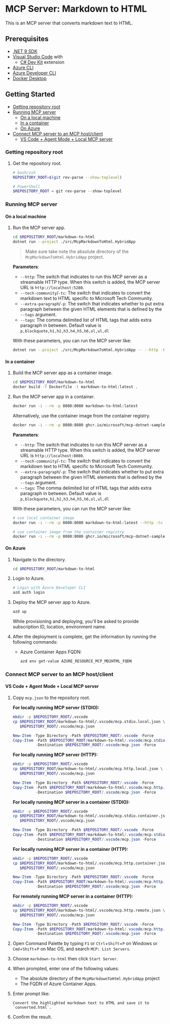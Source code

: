 # MCP Server: Markdown to HTML

This is an MCP server that converts markdown text to HTML.

## Prerequisites

- [.NET 9 SDK](https://dotnet.microsoft.com/download/dotnet/9.0)
- [Visual Studio Code](https://code.visualstudio.com/) with
  - [C# Dev Kit](https://marketplace.visualstudio.com/items/?itemName=ms-dotnettools.csdevkit) extension
- [Azure CLI](https://learn.microsoft.com/cli/azure/install-azure-cli)
- [Azure Developer CLI](https://learn.microsoft.com/azure/developer/azure-developer-cli/install-azd)
- [Docker Desktop](https://docs.docker.com/get-started/get-docker/)

## Getting Started

- [Getting repository root](#getting-repository-root)
- [Running MCP server](#running-mcp-server)
  - [On a local machine](#on-a-local-machine)
  - [In a container](#in-a-container)
  - [On Azure](#on-azure)
- [Connect MCP server to an MCP host/client](#connect-mcp-server-to-an-mcp-hostclient)
  - [VS Code + Agent Mode + Local MCP server](#vs-code--agent-mode--local-mcp-server)

### Getting repository root

1. Get the repository root.

    ```bash
    # bash/zsh
    REPOSITORY_ROOT=$(git rev-parse --show-toplevel)
    ```

    ```powershell
    # PowerShell
    $REPOSITORY_ROOT = git rev-parse --show-toplevel
    ```

### Running MCP server

#### On a local machine

1. Run the MCP server app.

    ```bash
    cd $REPOSITORY_ROOT/markdown-to-html
    dotnet run --project ./src/McpMarkdownToHtml.HybridApp
    ```

   > Make sure take note the absolute directory of the `McpMarkdownToHtml.HybridApp` project.

   **Parameters**:

   - `--http`: The switch that indicates to run this MCP server as a streamable HTTP type. When this switch is added, the MCP server URL is `http://localhost:5280`.
   - `--tech-community`/`-tc`: The switch that indicates to convert the markdown text to HTML specific to Microsoft Tech Community.
   - `--extra-paragraph`/`-p`: The switch that indicates whether to put extra paragraph between the given HTML elements that is defined by the `--tags` argument.
   - `--tags`: The comma delimited list of HTML tags that adds extra paragraph in between. Default value is `p,blockquote,h1,h2,h3,h4,h5,h6,ol,ul,dl`

   With these parameters, you can run the MCP server like:

   ```bash
   dotnet run --project ./src/McpMarkdownToHtml.HybridApp -- --http -tc -p --tags "p,h1,h2,h3,ol,ul,dl"
   ```

#### In a container

1. Build the MCP server app as a container image.

    ```bash
    cd $REPOSITORY_ROOT/markdown-to-html
    docker build -f Dockerfile -t markdown-to-html:latest .
    ```

1. Run the MCP server app in a container.

    ```bash
    docker run -i --rm -p 8080:8080 markdown-to-html:latest
    ```

   Alternatively, use the container image from the container registry.

    ```bash
    docker run -i --rm -p 8080:8080 ghcr.io/microsoft/mcp-dotnet-samples/markdown-to-html:latest
    ```

   **Parameters**:

   - `--http`: The switch that indicates to run this MCP server as a streamable HTTP type. When this switch is added, the MCP server URL is `http://localhost:8080`.
   - `--tech-community`/`-tc`: The switch that indicates to convert the markdown text to HTML specific to Microsoft Tech Community.
   - `--extra-paragraph`/`-p`: The switch that indicates whether to put extra paragraph between the given HTML elements that is defined by the `--tags` argument.
   - `--tags`: The comma delimited list of HTML tags that adds extra paragraph in between. Default value is `p,blockquote,h1,h2,h3,h4,h5,h6,ol,ul,dl`

   With these parameters, you can run the MCP server like:

   ```bash
   # use local container image
   docker run -i --rm -p 8080:8080 markdown-to-html:latest --http -tc -p --tags "p,h1,h2,h3,ol,ul,dl"
   ```

   ```bash
   # use container image from the container registry
   docker run -i --rm -p 8080:8080 ghcr.io/microsoft/mcp-dotnet-samples/markdown-to-html:latest --http -tc -p --tags "p,h1,h2,h3,ol,ul,dl"
   ```

#### On Azure

1. Navigate to the directory.

    ```bash
    cd $REPOSITORY_ROOT/markdown-to-html
    ```

1. Login to Azure.

    ```bash
    # Login with Azure Developer CLI
    azd auth login
    ```

1. Deploy the MCP server app to Azure.

    ```bash
    azd up
    ```

   While provisioning and deploying, you'll be asked to provide subscription ID, location, environment name.

1. After the deployment is complete, get the information by running the following commands:

   - Azure Container Apps FQDN:

     ```bash
     azd env get-value AZURE_RESOURCE_MCP_MD2HTML_FQDN
     ```

### Connect MCP server to an MCP host/client

#### VS Code + Agent Mode + Local MCP server

1. Copy `mcp.json` to the repository root.

   **For locally running MCP server (STDIO):**

    ```bash
    mkdir -p $REPOSITORY_ROOT/.vscode
    cp $REPOSITORY_ROOT/markdown-to-html/.vscode/mcp.stdio.local.json \
       $REPOSITORY_ROOT/.vscode/mcp.json
    ```

    ```powershell
    New-Item -Type Directory -Path $REPOSITORY_ROOT/.vscode -Force
    Copy-Item -Path $REPOSITORY_ROOT/markdown-to-html/.vscode/mcp.stdio.local.json `
              -Destination $REPOSITORY_ROOT/.vscode/mcp.json -Force
    ```

   **For locally running MCP server (HTTP):**

    ```bash
    mkdir -p $REPOSITORY_ROOT/.vscode
    cp $REPOSITORY_ROOT/markdown-to-html/.vscode/mcp.http.local.json \
       $REPOSITORY_ROOT/.vscode/mcp.json
    ```

    ```powershell
    New-Item -Type Directory -Path $REPOSITORY_ROOT/.vscode -Force
    Copy-Item -Path $REPOSITORY_ROOT/markdown-to-html/.vscode/mcp.http.local.json `
              -Destination $REPOSITORY_ROOT/.vscode/mcp.json -Force
    ```

   **For locally running MCP server in a container (STDIO):**

    ```bash
    mkdir -p $REPOSITORY_ROOT/.vscode
    cp $REPOSITORY_ROOT/markdown-to-html/.vscode/mcp.stdio.container.json \
       $REPOSITORY_ROOT/.vscode/mcp.json
    ```

    ```powershell
    New-Item -Type Directory -Path $REPOSITORY_ROOT/.vscode -Force
    Copy-Item -Path $REPOSITORY_ROOT/markdown-to-html/.vscode/mcp.stdio.container.json `
              -Destination $REPOSITORY_ROOT/.vscode/mcp.json -Force
    ```

   **For locally running MCP server in a container (HTTP):**

    ```bash
    mkdir -p $REPOSITORY_ROOT/.vscode
    cp $REPOSITORY_ROOT/markdown-to-html/.vscode/mcp.http.container.json \
       $REPOSITORY_ROOT/.vscode/mcp.json
    ```

    ```powershell
    New-Item -Type Directory -Path $REPOSITORY_ROOT/.vscode -Force
    Copy-Item -Path $REPOSITORY_ROOT/markdown-to-html/.vscode/mcp.http.container.json `
              -Destination $REPOSITORY_ROOT/.vscode/mcp.json -Force
    ```

   **For remotely running MCP server in a container (HTTP):**

    ```bash
    mkdir -p $REPOSITORY_ROOT/.vscode
    cp $REPOSITORY_ROOT/markdown-to-html/.vscode/mcp.http.remote.json \
       $REPOSITORY_ROOT/.vscode/mcp.json
    ```

    ```powershell
    New-Item -Type Directory -Path $REPOSITORY_ROOT/.vscode -Force
    Copy-Item -Path $REPOSITORY_ROOT/markdown-to-html/.vscode/mcp.http.remote.json `
              -Destination $REPOSITORY_ROOT/.vscode/mcp.json -Force
    ```

1. Open Command Palette by typing `F1` or `Ctrl`+`Shift`+`P` on Windows or `Cmd`+`Shift`+`P` on Mac OS, and search `MCP: List Servers`.
1. Choose `markdown-to-html` then click `Start Server`.
1. When prompted, enter one of the following values:
   - The absolute directory of the `McpMarkdownToHtml.HybridApp` project
   - The FQDN of Azure Container Apps.
1. Enter prompt like:

    ```text
    Convert the highlighted markdown text to HTML and save it to `converted.html`.
    ```

1. Confirm the result.
